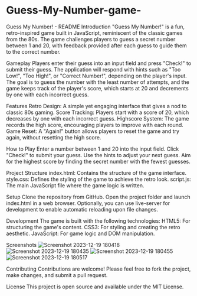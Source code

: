 # Guess-My-Number-game-

Guess My Number! - README
Introduction
"Guess My Number!" is a fun, retro-inspired game built in JavaScript, reminiscent of the classic games from the 80s. The game challenges players to guess a secret number between 1 and 20, with feedback provided after each guess to guide them to the correct number.

Gameplay
Players enter their guess into an input field and press "Check!" to submit their guess. The application will respond with hints such as "Too Low!", "Too High!", or "Correct Number!", depending on the player's input. The goal is to guess the number with the least number of attempts, and the game keeps track of the player's score, which starts at 20 and decrements by one with each incorrect guess.

Features
Retro Design: A simple yet engaging interface that gives a nod to classic 80s gaming.
Score Tracking: Players start with a score of 20, which decreases by one with each incorrect guess.
Highscore System: The game records the high score, encouraging players to improve with each round.
Game Reset: A "Again!" button allows players to reset the game and try again, without resetting the high score.

How to Play
Enter a number between 1 and 20 into the input field.
Click "Check!" to submit your guess.
Use the hints to adjust your next guess.
Aim for the highest score by finding the secret number with the fewest guesses.

Project Structure
index.html: Contains the structure of the game interface.
style.css: Defines the styling of the game to achieve the retro look.
script.js: The main JavaScript file where the game logic is written.

Setup
Clone the repository from GitHub.
Open the project folder and launch index.html in a web browser.
Optionally, you can use live-server for development to enable automatic reloading upon file changes.

Development
The game is built with the following technologies:
HTML5: For structuring the game's content.
CSS3: For styling and creating the retro aesthetic.
JavaScript: For game logic and DOM manipulation.

Screenshots
![Screenshot 2023-12-19 180418](https://github.com/shubhankarsapa/Guess-My-Number-game-/assets/68692398/221eb930-7299-4ef6-8928-b3b0f7baf710)
![Screenshot 2023-12-19 180435](https://github.com/shubhankarsapa/Guess-My-Number-game-/assets/68692398/94f57b2e-b4da-4532-829a-b32f671c675c)
![Screenshot 2023-12-19 180455](https://github.com/shubhankarsapa/Guess-My-Number-game-/assets/68692398/dd6c20a0-1d19-4664-a707-841175b374df)
![Screenshot 2023-12-19 180517](https://github.com/shubhankarsapa/Guess-My-Number-game-/assets/68692398/7ef36a43-f210-4b9f-98de-94665e92c223)


Contributing
Contributions are welcome! Please feel free to fork the project, make changes, and submit a pull request.

License
This project is open source and available under the MIT License.
